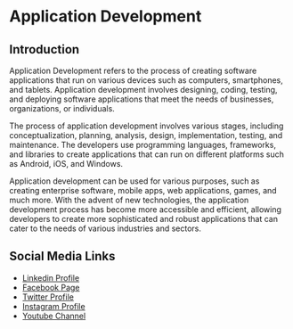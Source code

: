 # Application Development

## Introduction

Application Development refers to the process of creating software applications that run on various devices such as computers, smartphones, and tablets. Application development involves designing, coding, testing, and deploying software applications that meet the needs of businesses, organizations, or individuals.

The process of application development involves various stages, including conceptualization, planning, analysis, design, implementation, testing, and maintenance. The developers use programming languages, frameworks, and libraries to create applications that can run on different platforms such as Android, iOS, and Windows.

Application development can be used for various purposes, such as creating enterprise software, mobile apps, web applications, games, and much more. With the advent of new technologies, the application development process has become more accessible and efficient, allowing developers to create more sophisticated and robust applications that can cater to the needs of various industries and sectors.

Social Media Links
---

* [Linkedin Profile](https://www.linkedin.com/in/shalomshan-selvakumar-423aaa1aa/)
* [Facebook Page](https://web.facebook.com/selvakumar.shalomshan)
* [Twitter Profile](https://mobile.twitter.com/SHALOMSHANS)
* [Instagram Profile](https://www.instagram.com/shalomshanselvakumar/)
* [Youtube Channel](https://www.youtube.com/channel/UCeQfTqz1hxhe_Lt37I2JLDg)